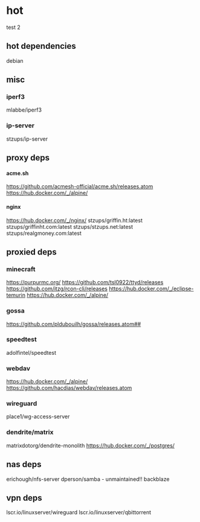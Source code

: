 # hot
test
2

## hot dependencies
debian

## misc

### iperf3
mlabbe/iperf3

### ip-server
stzups/ip-server

## proxy deps

#### acme.sh
https://github.com/acmesh-official/acme.sh/releases.atom
https://hub.docker.com/_/alpine/

#### nginx
https://hub.docker.com/_/nginx/
stzups/griffin.ht:latest
stzups/griffinht.com:latest
stzups/stzups.net:latest
stzups/realgmoney.com:latest

## proxied deps

### minecraft
https://purpurmc.org/
https://github.com/tsl0922/ttyd/releases
https://github.com/itzg/rcon-cli/releases
https://hub.docker.com/_/eclipse-temurin
https://hub.docker.com/_/alpine/

### gossa
https://github.com/pldubouilh/gossa/releases.atom##

### speedtest
adolfintel/speedtest

### webdav
https://hub.docker.com/_/alpine/
https://github.com/hacdias/webdav/releases.atom

### wireguard
place1/wg-access-server

### dendrite/matrix
matrixdotorg/dendrite-monolith
https://hub.docker.com/_/postgres/

## nas deps
erichough/nfs-server
dperson/samba - unmaintained!!
backblaze

## vpn deps
lscr.io/linuxserver/wireguard
lscr.io/linuxserver/qbittorrent
